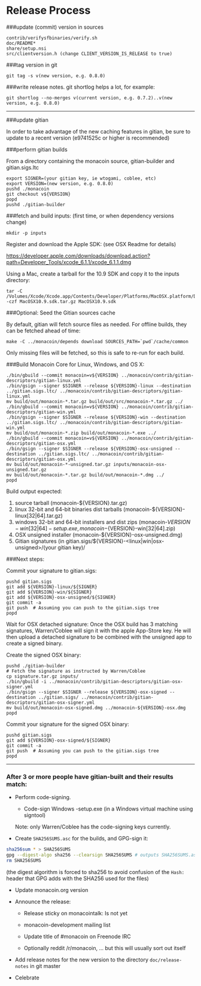 Release Process
====================

###update (commit) version in sources

	contrib/verifysfbinaries/verify.sh
	doc/README*
	share/setup.nsi
	src/clientversion.h (change CLIENT_VERSION_IS_RELEASE to true)

###tag version in git

	git tag -s v(new version, e.g. 0.8.0)

###write release notes. git shortlog helps a lot, for example:

	git shortlog --no-merges v(current version, e.g. 0.7.2)..v(new version, e.g. 0.8.0)

* * *

###update gitian

 In order to take advantage of the new caching features in gitian, be sure to update to a recent version (e9741525c or higher is recommended)

###perform gitian builds

 From a directory containing the monacoin source, gitian-builder and gitian.sigs.ltc
  
	export SIGNER=(your gitian key, ie wtogami, coblee, etc)
	export VERSION=(new version, e.g. 0.8.0)
	pushd ./monacoin
	git checkout v${VERSION}
	popd
	pushd ./gitian-builder

###fetch and build inputs: (first time, or when dependency versions change)
 
	mkdir -p inputs

 Register and download the Apple SDK: (see OSX Readme for details)
 
 https://developer.apple.com/downloads/download.action?path=Developer_Tools/xcode_6.1.1/xcode_6.1.1.dmg
 
 Using a Mac, create a tarball for the 10.9 SDK and copy it to the inputs directory:
 
	tar -C /Volumes/Xcode/Xcode.app/Contents/Developer/Platforms/MacOSX.platform/Developer/SDKs/ -czf MacOSX10.9.sdk.tar.gz MacOSX10.9.sdk

###Optional: Seed the Gitian sources cache

  By default, gitian will fetch source files as needed. For offline builds, they can be fetched ahead of time:

	make -C ../monacoin/depends download SOURCES_PATH=`pwd`/cache/common

  Only missing files will be fetched, so this is safe to re-run for each build.

###Build Monacoin Core for Linux, Windows, and OS X:
  
	./bin/gbuild --commit monacoin=v${VERSION} ../monacoin/contrib/gitian-descriptors/gitian-linux.yml
	./bin/gsign --signer $SIGNER --release ${VERSION}-linux --destination ../gitian.sigs.ltc/ ../monacoin/contrib/gitian-descriptors/gitian-linux.yml
	mv build/out/monacoin-*.tar.gz build/out/src/monacoin-*.tar.gz ../
	./bin/gbuild --commit monacoin=v${VERSION} ../monacoin/contrib/gitian-descriptors/gitian-win.yml
	./bin/gsign --signer $SIGNER --release ${VERSION}-win --destination ../gitian.sigs.ltc/ ../monacoin/contrib/gitian-descriptors/gitian-win.yml
	mv build/out/monacoin-*.zip build/out/monacoin-*.exe ../
	./bin/gbuild --commit monacoin=v${VERSION} ../monacoin/contrib/gitian-descriptors/gitian-osx.yml
	./bin/gsign --signer $SIGNER --release ${VERSION}-osx-unsigned --destination ../gitian.sigs.ltc/ ../monacoin/contrib/gitian-descriptors/gitian-osx.yml
	mv build/out/monacoin-*-unsigned.tar.gz inputs/monacoin-osx-unsigned.tar.gz
	mv build/out/monacoin-*.tar.gz build/out/monacoin-*.dmg ../
	popd
  Build output expected:

  1. source tarball (monacoin-${VERSION}.tar.gz)
  2. linux 32-bit and 64-bit binaries dist tarballs (monacoin-${VERSION}-linux[32|64].tar.gz)
  3. windows 32-bit and 64-bit installers and dist zips (monacoin-${VERSION}-win[32|64]-setup.exe, monacoin-${VERSION}-win[32|64].zip)
  4. OSX unsigned installer (monacoin-${VERSION}-osx-unsigned.dmg)
  5. Gitian signatures (in gitian.sigs/${VERSION}-<linux|win|osx-unsigned>/(your gitian key)/

###Next steps:

Commit your signature to gitian.sigs:

	pushd gitian.sigs
	git add ${VERSION}-linux/${SIGNER}
	git add ${VERSION}-win/${SIGNER}
	git add ${VERSION}-osx-unsigned/${SIGNER}
	git commit -a
	git push  # Assuming you can push to the gitian.sigs tree
	popd

  Wait for OSX detached signature:
	Once the OSX build has 3 matching signatures, Warren/Coblee will sign it with the apple App-Store key.
	He will then upload a detached signature to be combined with the unsigned app to create a signed binary.

  Create the signed OSX binary:

	pushd ./gitian-builder
	# Fetch the signature as instructed by Warren/Coblee
	cp signature.tar.gz inputs/
	./bin/gbuild -i ../monacoin/contrib/gitian-descriptors/gitian-osx-signer.yml
	./bin/gsign --signer $SIGNER --release ${VERSION}-osx-signed --destination ../gitian.sigs/ ../monacoin/contrib/gitian-descriptors/gitian-osx-signer.yml
	mv build/out/monacoin-osx-signed.dmg ../monacoin-${VERSION}-osx.dmg
	popd

Commit your signature for the signed OSX binary:

	pushd gitian.sigs
	git add ${VERSION}-osx-signed/${SIGNER}
	git commit -a
	git push  # Assuming you can push to the gitian.sigs tree
	popd

-------------------------------------------------------------------------

### After 3 or more people have gitian-built and their results match:

- Perform code-signing.

    - Code-sign Windows -setup.exe (in a Windows virtual machine using signtool)

  Note: only Warren/Coblee has the code-signing keys currently.

- Create `SHA256SUMS.asc` for the builds, and GPG-sign it:
```bash
sha256sum * > SHA256SUMS
gpg --digest-algo sha256 --clearsign SHA256SUMS # outputs SHA256SUMS.asc
rm SHA256SUMS
```
(the digest algorithm is forced to sha256 to avoid confusion of the `Hash:` header that GPG adds with the SHA256 used for the files)

- Update monacoin.org version

- Announce the release:

  - Release sticky on monacointalk: Is not yet

  - monacoin-development mailing list

  - Update title of #monacoin on Freenode IRC

  - Optionally reddit /r/monacoin, ... but this will usually sort out itself

- Add release notes for the new version to the directory `doc/release-notes` in git master

- Celebrate 
